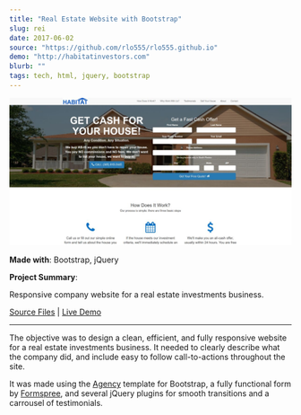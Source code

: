 ```yaml
---
title: "Real Estate Website with Bootstrap"
slug: rei
date: 2017-06-02
source: "https://github.com/rlo555/rlo555.github.io"
demo: "http://habitatinvestors.com"
blurb: ""
tags: tech, html, jquery, bootstrap
---
```


<img src="../img/rei.jpg" class="profile">

**Made with**: <i class="icon-bootstrap"></i> Bootstrap, <i class="icon-jquery"></i> jQuery

**Project Summary**:

Responsive company website for a real estate investments business.

[Source Files](https://github.com/rlo555/rlo555.github.io) | [Live Demo](http://habitatinvestors.com)<hr class="art" />

The objective was to design a clean, efficient, and fully responsive website for a real estate investments business. It needed to clearly describe what the company did, and include easy to follow call-to-actions throughout the site.

It was made using the [Agency](https://startbootstrap.com/template-overviews/agency/) template for Bootstrap, a fully functional form by [Formspree](http://formspree.io), and several jQuery plugins for smooth transitions and a carrousel of testimonials.
